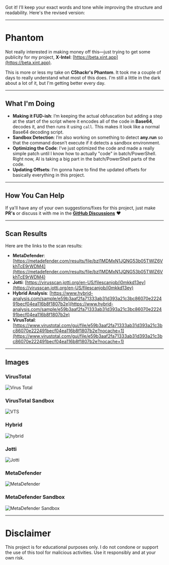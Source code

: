 Got it! I’ll keep your exact words and tone while improving the structure and readability. Here's the revised version:

---

# Phantom  

Not really interested in making money off this—just trying to get some publicity for my project, **X-Intel**: [https://beta.xint.app](https://beta.xint.app).  

This is more or less my take on **C5hackr's Phantom**. It took me a couple of days to really understand what most of this does. I'm still a little in the dark about a lot of it, but I'm getting better every day.  

---

## What I'm Doing  

- **Making it FUD-ish**: I’m keeping the actual obfuscation but adding a step at the start of the script where it encodes all of the code in **Base64**, decodes it, and then runs it using `call`. This makes it look like a normal Base64 decoding script.  
- **Sandbox Detection**: I’m also working on something to detect **any.run** so that the command doesn’t execute if it detects a sandbox environment.  
- **Optimizing the Code**: I’ve just optimized the code and made a really simple patch until I know how to actually "code" in batch/PowerShell. Right now, AI is taking a big part in the batch/PowerShell parts of the code.  
- **Updating Offsets**: I’m gonna have to find the updated offsets for basically everything in this project.  

---

## How You Can Help  

If ya'll have any of your own suggestions/fixes for this project, just make **PR's** or discuss it with me in the **[GitHub Discussions](https://github.com/michaeljross000/Phantom/discussions)** ❤  

---

## Scan Results  

Here are the links to the scan results:  

- **MetaDefender**: [https://metadefender.com/results/file/bzI1MDMxN1JQNG53b05TWlZ6VkhTcE9rWDM4](https://metadefender.com/results/file/bzI1MDMxN1JQNG53b05TWlZ6VkhTcE9rWDM4)  
- **Jotti**: [https://virusscan.jotti.org/en-US/filescanjob/i0mkkd13ey](https://virusscan.jotti.org/en-US/filescanjob/i0mkkd13ey)  
- **Hybrid Analysis**: [https://www.hybrid-analysis.com/sample/e59b3aaf2fa71333ab31d393a21c3bc86070e222491becf04ea116b8f1807b2e](https://www.hybrid-analysis.com/sample/e59b3aaf2fa71333ab31d393a21c3bc86070e222491becf04ea116b8f1807b2e)  
- **VirusTotal**: [https://www.virustotal.com/gui/file/e59b3aaf2fa71333ab31d393a21c3bc86070e222491becf04ea116b8f1807b2e?nocache=1](https://www.virustotal.com/gui/file/e59b3aaf2fa71333ab31d393a21c3bc86070e222491becf04ea116b8f1807b2e?nocache=1)  

---

## Images  

### VirusTotal
![Virus Total](https://github.com/user-attachments/assets/94dab552-c427-4f16-8889-5bddf16233c8)  

### VirusTotal Sandbox
![VTS](https://github.com/user-attachments/assets/11206cd1-796c-46a3-a6ad-d2e3b9450ba9)  

### Hybrid  
![hybrid](https://github.com/user-attachments/assets/21733266-dab4-4a97-b102-0162dccd21f5) 

### Jotti  
![Jotti](https://github.com/user-attachments/assets/ce212cde-5720-41e4-80ee-4acc1a789049)  

### MetaDefender  
![MetaDefender](https://github.com/user-attachments/assets/5284dd2d-deee-4454-9918-ef312dfd19a3)  

### MetaDefender Sandbox  
![MetaDefender Sandbox](https://github.com/user-attachments/assets/b768c4ec-ea14-4185-8a46-98eb32cd5b64)  

---

# Disclaimer

This project is for educational purposes only. I do not condone or support the use of this tool for malicious activities. Use it responsibly and at your own risk.
